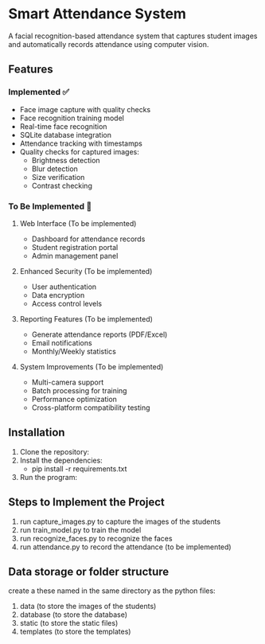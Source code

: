 # Smart Attendance System

A facial recognition-based attendance system that captures student images and automatically records attendance using computer vision.

## Features

### Implemented ✅
- Face image capture with quality checks
- Face recognition training model
- Real-time face recognition
- SQLite database integration
- Attendance tracking with timestamps
- Quality checks for captured images:
  - Brightness detection
  - Blur detection
  - Size verification
  - Contrast checking

### To Be Implemented 🚧
1. Web Interface (To be implemented)
   - Dashboard for attendance records
   - Student registration portal
   - Admin management panel

2. Enhanced Security (To be implemented)
   - User authentication
   - Data encryption
   - Access control levels

3. Reporting Features (To be implemented)
   - Generate attendance reports (PDF/Excel)
   - Email notifications
   - Monthly/Weekly statistics

4. System Improvements (To be implemented)
   - Multi-camera support
   - Batch processing for training
   - Performance optimization
   - Cross-platform compatibility testing

## Installation

1. Clone the repository:
2. Install the dependencies:
   - pip install -r requirements.txt
3. Run the program:

## Steps to Implement the Project

1. run capture_images.py to capture the images of the students
2. run train_model.py to train the model
3. run recognize_faces.py to recognize the faces
4. run attendance.py to record the attendance (to be implemented)

## Data storage or folder structure

create a these named in the same directory as the python files:
1. data (to store the images of the students)
2. database (to store the database)
3. static (to store the static files)
4. templates (to store the templates)    




